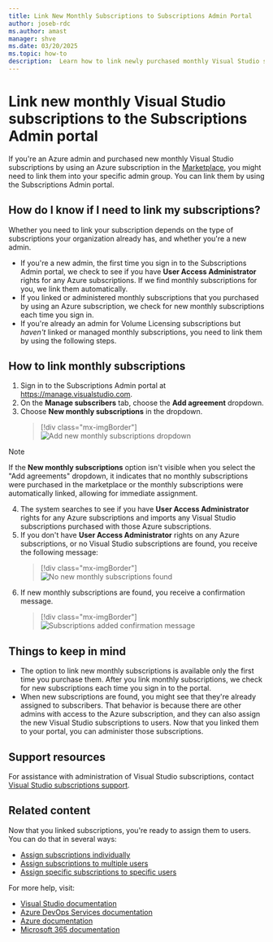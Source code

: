 ```yaml
---
title: Link New Monthly Subscriptions to Subscriptions Admin Portal
author: joseb-rdc
ms.author: amast
manager: shve
ms.date: 03/20/2025
ms.topic: how-to
description:  Learn how to link newly purchased monthly Visual Studio subscriptions to the Subscriptions Admin portal.
---
```


# Link new monthly Visual Studio subscriptions to the Subscriptions Admin portal

If you're an Azure admin and purchased new monthly Visual Studio subscriptions by using an Azure subscription in the [Marketplace](https://marketplace.visualstudio.com/subscriptions), you might need to link them into your specific admin group. You can link them by using the Subscriptions Admin portal.

## How do I know if I need to link my subscriptions?

Whether you need to link your subscription depends on the type of subscriptions your organization already has, and whether you're a new admin.

* If you're a new admin, the first time you sign in to the Subscriptions Admin portal, we check to see if you have **User Access Administrator** rights for any Azure subscriptions. If we find monthly subscriptions for you, we link them automatically.
* If you linked or administered monthly subscriptions that you purchased by using an Azure subscription, we check for new monthly subscriptions each time you sign in.
* If you're already an admin for Volume Licensing subscriptions but *haven't* linked or managed monthly subscriptions, you need to link them by using the following steps.

## How to link monthly subscriptions

1. Sign in to the Subscriptions Admin portal at <https://manage.visualstudio.com>.
0. On the **Manage subscribers** tab, choose the **Add agreement** dropdown.
0. Choose **New monthly subscriptions** in the dropdown.
   > [!div class="mx-imgBorder"]
   > ![Add new monthly subscriptions dropdown](_img/add-monthly-subs/add-subs-drop-down.png "Screenshot of Add agreement dropdown with the new monthly subscriptions option highlighted.")

> [!NOTE]
> If the **New monthly subscriptions** option isn't visible when you select the "Add agreements" dropdown, it indicates that no monthly subscriptions were purchased in the marketplace or the monthly subscriptions were automatically linked, allowing for immediate assignment.

4. The system searches to see if you have **User Access Administrator** rights for any Azure subscriptions and imports any Visual Studio subscriptions purchased with those Azure subscriptions.
0. If you don't have **User Access Administrator** rights on any Azure subscriptions, or no Visual Studio subscriptions are found, you receive the following message:
   > [!div class="mx-imgBorder"]
   > ![No new monthly subscriptions found](_img/add-monthly-subs/no-subs-found.png "Screenshot of error message that indicates that no Azure subscriptions or Visual Studio subscriptions are available to you.")
0. If new monthly subscriptions are found, you receive a confirmation message.
   > [!div class="mx-imgBorder"]
   > ![Subscriptions added confirmation message](_img/add-monthly-subs/subs-added-confirmation.png "Screenshot of a message that confirms that new monthly subscriptions have been added.")

## Things to keep in mind

* The option to link new monthly subscriptions is available only the first time you purchase them. After you link monthly subscriptions, we check for new subscriptions each time you sign in to the portal.
* When new subscriptions are found, you might see that they're already assigned to subscribers. That behavior is because there are other admins with access to the Azure subscription, and they can also assign the new Visual Studio subscriptions to users. Now that you linked them to your portal, you can administer those subscriptions.

## Support resources

For assistance with administration of Visual Studio subscriptions, contact [Visual Studio subscriptions support](https://aka.ms/vsadminhelp).

## Related content

Now that you linked subscriptions, you're ready to assign them to users. You can do that in several ways:
* [Assign subscriptions individually](assign-license.md)
* [Assign subscriptions to multiple users](assign-license-bulk.md)
* [Assign specific subscriptions to specific users](assign-guid.md)

For more help, visit:
* [Visual Studio documentation](/visualstudio/)
* [Azure DevOps Services documentation](/azure/devops/)
* [Azure documentation](/azure/)
* [Microsoft 365 documentation](/microsoft-365/)